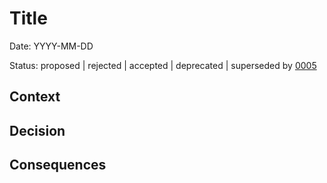 # Title

Date: YYYY-MM-DD

Status: proposed | rejected | accepted | deprecated | superseded by
[0005](0005-example.md)

## Context

## Decision

## Consequences
